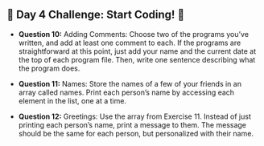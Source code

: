 ## 🚀 Day 4 Challenge: Start Coding! 🚀

- **Question 10:** Adding Comments: Choose two of the programs you’ve written, and add at least one comment to each. If the programs are straightforward at this point, just add your name and the current date at the top of each program file. Then, write one sentence describing what the program does.

- **Question 11:** Names: Store the names of a few of your friends in an array called names. Print each person’s name by accessing each element in the list, one at a time.

- **Question 12:** Greetings: Use the array from Exercise 11. Instead of just printing each person’s name, print a message to them. The message should be the same for each person, but personalized with their name.

